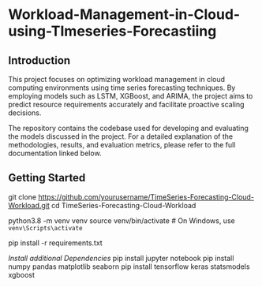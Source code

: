 # Workload-Management-in-Cloud-using-TImeseries-Forecastiing

## Introduction
This project focuses on optimizing workload management in cloud computing environments using time series forecasting techniques. By employing models such as LSTM, XGBoost, and ARIMA, the project aims to predict resource requirements accurately and facilitate proactive scaling decisions.

The repository contains the codebase used for developing and evaluating the models discussed in the project. For a detailed explanation of the methodologies, results, and evaluation metrics, please refer to the full documentation linked below.

## Getting Started
git clone https://github.com/yourusername/TimeSeries-Forecasting-Cloud-Workload.git
cd TimeSeries-Forecasting-Cloud-Workload

python3.8 -m venv venv
source venv/bin/activate   # On Windows, use `venv\Scripts\activate`

pip install -r requirements.txt

*Install additional Dependencies*
pip install jupyter notebook
pip install numpy pandas matplotlib seaborn
pip install tensorflow keras statsmodels xgboost


